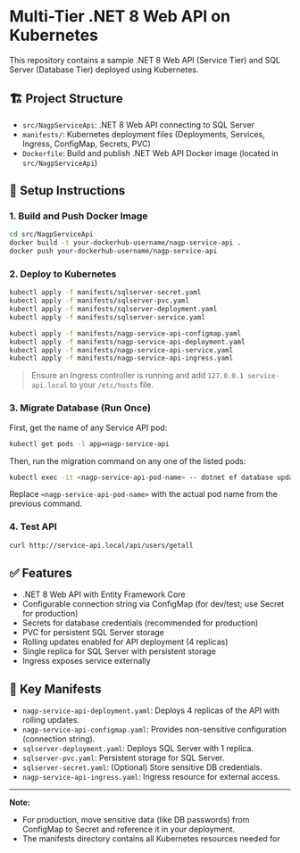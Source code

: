 # Multi-Tier .NET 8 Web API on Kubernetes

This repository contains a sample .NET 8 Web API (Service Tier) and SQL Server (Database Tier) deployed using Kubernetes.

## 🏗 Project Structure

- `src/NagpServiceApi`: .NET 8 Web API connecting to SQL Server
- `manifests/`: Kubernetes deployment files (Deployments, Services, Ingress, ConfigMap, Secrets, PVC)
- `Dockerfile`: Build and publish .NET Web API Docker image (located in `src/NagpServiceApi`)

## 🚀 Setup Instructions

### 1. Build and Push Docker Image
```bash
cd src/NagpServiceApi
docker build -t your-dockerhub-username/nagp-service-api .
docker push your-dockerhub-username/nagp-service-api
```

### 2. Deploy to Kubernetes
```bash
kubectl apply -f manifests/sqlserver-secret.yaml
kubectl apply -f manifests/sqlserver-pvc.yaml
kubectl apply -f manifests/sqlserver-deployment.yaml
kubectl apply -f manifests/sqlserver-service.yaml

kubectl apply -f manifests/nagp-service-api-configmap.yaml
kubectl apply -f manifests/nagp-service-api-deployment.yaml
kubectl apply -f manifests/nagp-service-api-service.yaml
kubectl apply -f manifests/nagp-service-api-ingress.yaml
```

> Ensure an Ingress controller is running and add `127.0.0.1 service-api.local` to your `/etc/hosts` file.

### 3. Migrate Database (Run Once)
First, get the name of any Service API pod:
```bash
kubectl get pods -l app=nagp-service-api
```
Then, run the migration command on any one of the listed pods:
```bash
kubectl exec -it <nagp-service-api-pod-name> -- dotnet ef database update
```
Replace `<nagp-service-api-pod-name>` with the actual pod name from the previous command.

### 4. Test API
```bash
curl http://service-api.local/api/users/getall
```

## ✅ Features
- .NET 8 Web API with Entity Framework Core
- Configurable connection string via ConfigMap (for dev/test; use Secret for production)
- Secrets for database credentials (recommended for production)
- PVC for persistent SQL Server storage
- Rolling updates enabled for API deployment (4 replicas)
- Single replica for SQL Server with persistent storage
- Ingress exposes service externally

## 📁 Key Manifests

- `nagp-service-api-deployment.yaml`: Deploys 4 replicas of the API with rolling updates.
- `nagp-service-api-configmap.yaml`: Provides non-sensitive configuration (connection string).
- `sqlserver-deployment.yaml`: Deploys SQL Server with 1 replica.
- `sqlserver-pvc.yaml`: Persistent storage for SQL Server.
- `sqlserver-secret.yaml`: (Optional) Store sensitive DB credentials.
- `nagp-service-api-ingress.yaml`: Ingress resource for external access.

---

**Note:**  
- For production, move sensitive data (like DB passwords) from ConfigMap to Secret and reference it in your deployment.
- The manifests directory contains all Kubernetes resources needed for

